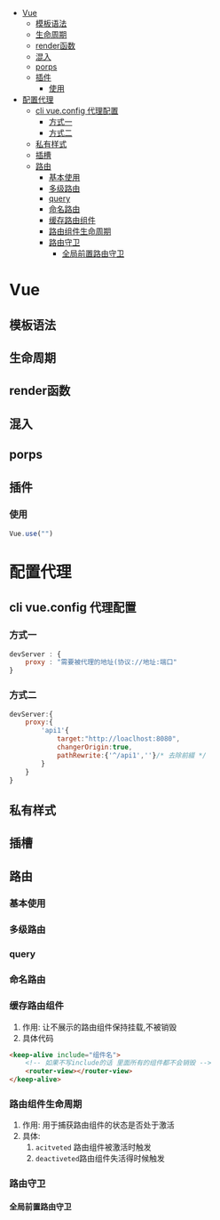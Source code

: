- [Vue](#vue)
  - [模板语法](#模板语法)
  - [生命周期](#生命周期)
  - [render函数](#render函数)
  - [混入](#混入)
  - [porps](#porps)
  - [插件](#插件)
    - [使用](#使用)
- [配置代理](#配置代理)
  - [cli vue.config 代理配置](#cli-vueconfig-代理配置)
    - [方式一](#方式一)
    - [方式二](#方式二)
  - [私有样式](#私有样式)
  - [插槽](#插槽)
  - [路由](#路由)
    - [基本使用](#基本使用)
    - [多级路由](#多级路由)
    - [query](#query)
    - [命名路由](#命名路由)
    - [缓存路由组件](#缓存路由组件)
    - [路由组件生命周期](#路由组件生命周期)
    - [路由守卫](#路由守卫)
      - [全局前置路由守卫](#全局前置路由守卫)
# Vue
## 模板语法
## 生命周期
## render函数
## 混入
## porps
## 插件

### 使用
```js
Vue.use("")
```
# 配置代理
## cli vue.config 代理配置
### 方式一
```js
devServer : {
    proxy : "需要被代理的地址(协议://地址:端口"
}
```
### 方式二
```js
devServer:{
    proxy:{
        'api1'{
            target:"http://loaclhost:8080",
            changerOrigin:true,
            pathRewrite:{'^/api1',''}/* 去除前綴 */
        }
    }
}
```
## 私有样式
## 插槽
## 路由
### 基本使用
### 多级路由
### query
### 命名路由
### 缓存路由组件
1. 作用: 让不展示的路由组件保持挂载,不被销毁
2. 具体代码
```html
<keep-alive include="组件名">
    <!-- 如果不写include的话 里面所有的组件都不会销毁 -->
    <router-view></router-view>
</keep-alive>
```
### 路由组件生命周期
1. 作用: 用于捕获路由组件的状态是否处于激活
2. 具体:
   1. `acitveted` 路由组件被激活时触发
   2. `deactiveted`路由组件失活得时候触发
### 路由守卫
#### 全局前置路由守卫
